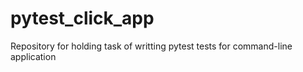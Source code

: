# pytest_click_app
Repository for holding task of writting pytest tests for command-line application
